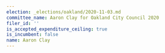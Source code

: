 ```yaml
---
election: _elections/oakland/2020-11-03.md
committee_name: Aaron Clay for Oakland City Council 2020
filer_id: ''
is_accepted_expenditure_ceiling: true
is_incumbent: false
name: Aaron Clay
---
```

